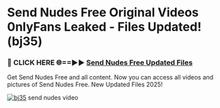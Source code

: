 # Send Nudes Free Original Videos 0nlyFans Leaked - Files Updated! (bj35)

<h3>🔴 CLICK HERE 🌐==►► <a href="https://tinyurl.com/yrmya6cz" rel="nofollow">Send Nudes Free Updated Files</a></h3>

Get Send Nudes Free and all content. Now you can access all videos and pictures of Send Nudes Free. New Updated Files 2025!

[![bj35](https://i.imgur.com/FMdXYCs.gif)](https://tinyurl.com/yrmya6cz)
send nudes video